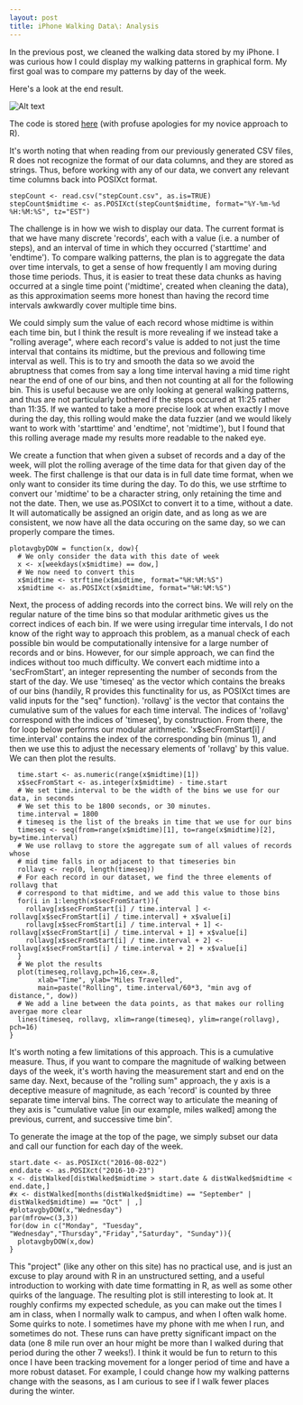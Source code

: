 ```yaml
---
layout: post
title: iPhone Walking Data\: Analysis
---
```


In the previous post, we cleaned the walking data stored by my iPhone. I was curious how I could display my walking patterns in graphical form. My first goal was to compare my patterns by day of the week.

Here's a look at the end result. 

![Alt text](http://i.imgur.com/BebWJsa.jpg)

The code is stored [here](https://github.com/dylanpotteroconnell/HealthData/blob/master/HealthDataAnalysis.R) (with profuse apologies for my novice approach to R).


It's worth noting that when reading from our previously generated CSV files, R does not recognize the format of our data columns, and they are stored as strings. Thus, before working with any of our data, we convert any relevant time columns back into POSIXct format.

~~~~
stepCount <- read.csv("stepCount.csv", as.is=TRUE)
stepCount$midtime <- as.POSIXct(stepCount$midtime, format="%Y-%m-%d %H:%M:%S", tz="EST")
~~~~

The challenge is in how we wish to display our data. The current format is that we have many discrete 'records', each with a value (i.e. a number of steps), and an interval of time in which they occurred ('starttime' and 'endtime'). To compare walking patterns, the plan is to aggregate the data over time intervals, to get a sense of how frequently I am moving during those time periods. Thus, it is easier to treat these data chunks as having occurred at a single time point ('midtime', created when cleaning the data), as this approximation seems more honest than having the record time intervals awkwardly cover multiple time bins.

We could simply sum the value of each record whose midtime is within each time bin, but I think the result is more revealing if we instead take a "rolling average", where each record's value is added to not just the time interval that contains its midtime, but the previous and following time interval as well. This is to try and smooth the data so we avoid the abruptness that comes from say a long time interval having a mid time right near the end of one of our bins, and then not counting at all for the following bin. This is useful because we are only looking at general walking patterns, and thus are not particularly bothered if the steps occured at 11:25 rather than 11:35. If we wanted to take a more precise look at when exactly I move during the day, this rolling would make the data fuzzier (and we would likely want to work with 'starttime' and 'endtime', not 'midtime'), but I found that this rolling average made my results more readable to the naked eye.

We create a function that when given a subset of records and a day of the week, will plot the rolling average of the time data for that given day of the week. The first challenge is that our data is in full date time format, when we only want to consider its time during the day. To do this, we use strftime to convert our 'midtime' to be a character string, only retaining the time and not the date. Then, we use as.POSIXct to convert it to a time, without a date. It will automatically be assigned an origin date, and as long as we are consistent, we now have all the data occuring on the same day, so we can properly compare the times.

~~~~
plotavgbyDOW = function(x, dow){
  # We only consider the data with this date of week
  x <- x[weekdays(x$midtime) == dow,]
  # We now need to convert this 
  x$midtime <- strftime(x$midtime, format="%H:%M:%S")
  x$midtime <- as.POSIXct(x$midtime, format="%H:%M:%S")
~~~~

Next, the process of adding records into the correct bins. We will rely on the regular nature of the time bins so that modular arithmetic gives us the correct indices of each bin. If we were using irregular time intervals, I do not know of the right way to approach this problem, as a manual check of each possible bin would be computationally intensive for a large number of records and or bins. However, for our simple approach, we can find the indices without too much difficulty. We convert each midtime into a 'secFromStart', an integer representing the number of seconds from the start of the day. We use 'timeseq' as the vector which contains the breaks of our bins (handily, R provides this functinality for us, as POSIXct times are valid inputs for the "seq" function). 'rollavg' is the vector that contains the cumulative sum of the values for each time interval. The indices of 'rollavg' correspond with the indices of 'timeseq', by construction. From there, the for loop below performs our modular arithmetic. 'x$secFromStart[i] / time.interval' contains the index of the corresponding bin (minus 1), and then we use this to adjust the necessary elements of 'rollavg' by this value. We can then plot the results.

~~~~
  time.start <- as.numeric(range(x$midtime)[1])
  x$secFromStart <- as.integer(x$midtime) - time.start
  # We set time.interval to be the width of the bins we use for our data, in seconds
  # We set this to be 1800 seconds, or 30 minutes.
  time.interval = 1800
  # timeseq is the list of the breaks in time that we use for our bins
  timeseq <- seq(from=range(x$midtime)[1], to=range(x$midtime)[2], by=time.interval)
  # We use rollavg to store the aggregate sum of all values of records whose
  # mid time falls in or adjacent to that timeseries bin
  rollavg <- rep(0, length(timeseq))
  # For each record in our dataset, we find the three elements of rollavg that
  # correspond to that midtime, and we add this value to those bins
  for(i in 1:length(x$secFromStart)){
    rollavg[x$secFromStart[i] / time.interval ] <- rollavg[x$secFromStart[i] / time.interval] + x$value[i]
    rollavg[x$secFromStart[i] / time.interval + 1] <- rollavg[x$secFromStart[i] / time.interval + 1] + x$value[i]
    rollavg[x$secFromStart[i] / time.interval + 2] <- rollavg[x$secFromStart[i] / time.interval + 2] + x$value[i]
  }
  # We plot the results
  plot(timeseq,rollavg,pch=16,cex=.8, 
       xlab="Time", ylab="Miles Travelled", 
       main=paste("Rolling", time.interval/60*3, "min avg of distance,", dow))
  # We add a line between the data points, as that makes our rolling avergae more clear
  lines(timeseq, rollavg, xlim=range(timeseq), ylim=range(rollavg), pch=16)
}
~~~~

It's worth noting a few limitations of this approach. This is a cumulative measure. Thus, if you want to compare the magnitude of walking between days of the week, it's worth having the measurement start and end on the same day. Next, because of the "rolling sum" approach, the y axis is a deceptive measure of magnitude, as each 'record' is counted by three separate time interval bins. The correct way to articulate the meaning of they axis is "cumulative value [in our example, miles walked] among the previous, current, and successive time bin".

To generate the image at the top of the page, we simply subset our data and call our function for each day of the week.

~~~~
start.date <- as.POSIXct("2016-08-022")
end.date <- as.POSIXct("2016-10-23")
x <- distWalked[distWalked$midtime > start.date & distWalked$midtime < end.date,]
#x <- distWalked[months(distWalked$midtime) == "September" | distWalked$midtime) == "Oct" | ,]
#plotavgbyDOW(x,"Wednesday")
par(mfrow=c(3,3))
for(dow in c("Monday", "Tuesday", "Wednesday","Thursday","Friday","Saturday", "Sunday")){
  plotavgbyDOW(x,dow)
}
~~~~

This "project" (like any other on this site) has no practical use, and is just an excuse to play around with R in an unstructured setting, and a useful introduction to working with date time formatting in R, as well as some other quirks of the language. The resulting plot is still interesting to look at. It roughly confirms my expected schedule, as you can make out the times I am in class, when I normally walk to campus, and when I often walk home. Some quirks to note. I sometimes have my phone with me when I run, and sometimes do not. These runs can have pretty significant impact on the data (one 8 mile run over an hour might be more than I walked during that period during the other 7 weeks!). I think it would be fun to return to this once I have been tracking movement for a longer period of time and have a more robust dataset. For example, I could change how my walking patterns change with the seasons, as I am curious to see if I walk fewer places during the winter.







